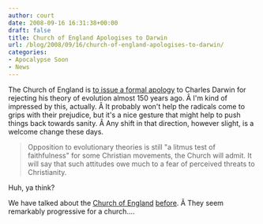 ```yaml
---
author: court
date: 2008-09-16 16:31:38+00:00
draft: false
title: Church of England Apologises to Darwin
url: /blog/2008/09/16/church-of-england-apologises-to-darwin/
categories:
- Apocalypse Soon
- News
---
```


The Church of England is [to issue a formal apology](http://www.telegraph.co.uk/news/newstopics/religion/2910447/Charles-Darwin-to-receive-apology-from-the-Church-of-England-for-rejecting-evolution.html) to Charles Darwin for rejecting his theory of evolution almost 150 years ago. Â I'm kind of impressed by this, actually. Â It probably won't help the radicals come to grips with their prejudice, but it's a nice gesture that might help to push things back towards sanity. Â Any shift in that direction, however slight, is a welcome change these days.


<blockquote>Opposition to evolutionary theories is still "a litmus test of faithfulness" for some Christian movements, the Church will admit. It will say that such attitudes owe much to a fear of perceived threats to Christianity.</blockquote>


Huh, ya think?

We have talked about the [Church of England](http://www.vallentyne.com/blog/2006/01/26/jesus/) [before](http://www.vallentyne.com/blog/2006/01/29/jesus-again/). Â They seem remarkably progressive for a church....
